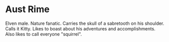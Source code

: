 # Aust Rime
Elven male. Nature fanatic. Carries the skull of a sabretooth on his shoulder. Calls it Kitty. Likes to boast about his adventures and accomplishments. Also likes to call everyone "squirrel".